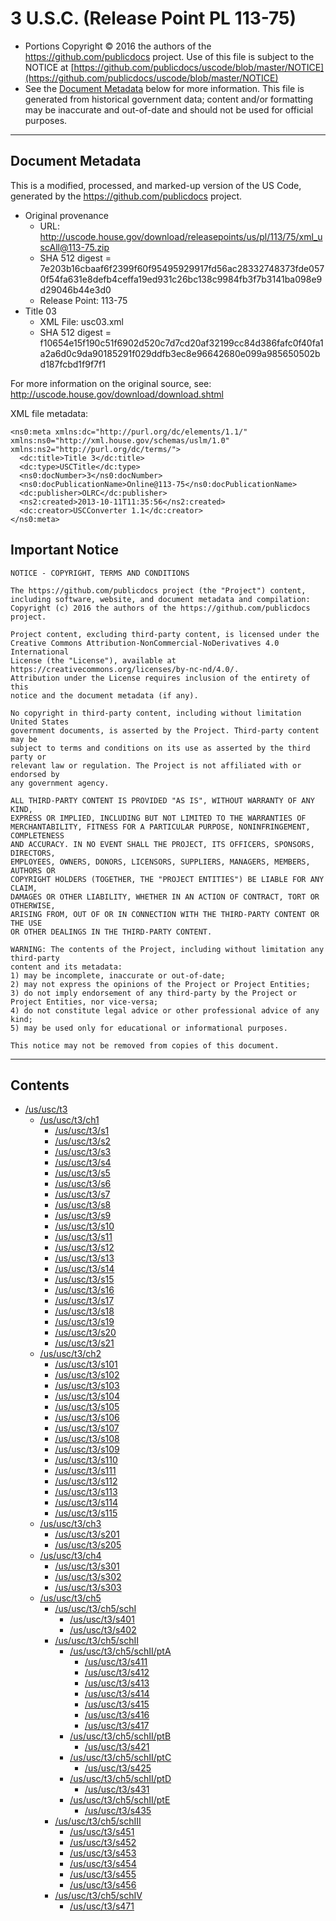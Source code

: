 ---
---

# 3 U.S.C. (Release Point PL 113-75)

* Portions Copyright © 2016 the authors of the https://github.com/publicdocs project.
  Use of this file is subject to the NOTICE at [https://github.com/publicdocs/uscode/blob/master/NOTICE](https://github.com/publicdocs/uscode/blob/master/NOTICE)
* See the [Document Metadata](#document-metadata) below for more information.
  This file is generated from historical government data; content and/or formatting may be inaccurate and out-of-date and should not be used for official purposes.

----------

## Document Metadata

This is a modified, processed, and marked-up version of the US Code,
generated by the https://github.com/publicdocs project.

* Original provenance
    * URL: http://uscode.house.gov/download/releasepoints/us/pl/113/75/xml_uscAll@113-75.zip
    * SHA 512 digest = 7e203b16cbaaf6f2399f60f95495929917fd56ac28332748373fde0570f54fa631e8defb4ceffa19ed931c26bc138c9984fb3f7b3141ba098e9d29046b44e3d0
    * Release Point: 113-75
* Title 03
    * XML File: usc03.xml
    * SHA 512 digest = f10654e15f190c51f6902d520c7d7cd20af32199cc84d386fafc0f40fa1a2a6d0c9da90185291f029ddfb3ec8e96642680e099a985650502bd187fcbd1f9f7f1

For more information on the original source, see:
http://uscode.house.gov/download/download.shtml



XML file metadata:

```
<ns0:meta xmlns:dc="http://purl.org/dc/elements/1.1/" xmlns:ns0="http://xml.house.gov/schemas/uslm/1.0" xmlns:ns2="http://purl.org/dc/terms/">
  <dc:title>Title 3</dc:title>
  <dc:type>USCTitle</dc:type>
  <ns0:docNumber>3</ns0:docNumber>
  <ns0:docPublicationName>Online@113-75</ns0:docPublicationName>
  <dc:publisher>OLRC</dc:publisher>
  <ns2:created>2013-10-11T11:35:56</ns2:created>
  <dc:creator>USCConverter 1.1</dc:creator>
</ns0:meta>

```

## Important Notice

```
NOTICE - COPYRIGHT, TERMS AND CONDITIONS

The https://github.com/publicdocs project (the "Project") content,
including software, website, and document metadata and compilation:
Copyright (c) 2016 the authors of the https://github.com/publicdocs project.

Project content, excluding third-party content, is licensed under the
Creative Commons Attribution-NonCommercial-NoDerivatives 4.0 International
License (the "License"), available at https://creativecommons.org/licenses/by-nc-nd/4.0/.
Attribution under the License requires inclusion of the entirety of this
notice and the document metadata (if any).

No copyright in third-party content, including without limitation United States
government documents, is asserted by the Project. Third-party content may be
subject to terms and conditions on its use as asserted by the third party or
relevant law or regulation. The Project is not affiliated with or endorsed by
any government agency.

ALL THIRD-PARTY CONTENT IS PROVIDED "AS IS", WITHOUT WARRANTY OF ANY KIND,
EXPRESS OR IMPLIED, INCLUDING BUT NOT LIMITED TO THE WARRANTIES OF
MERCHANTABILITY, FITNESS FOR A PARTICULAR PURPOSE, NONINFRINGEMENT, COMPLETENESS
AND ACCURACY. IN NO EVENT SHALL THE PROJECT, ITS OFFICERS, SPONSORS, DIRECTORS,
EMPLOYEES, OWNERS, DONORS, LICENSORS, SUPPLIERS, MANAGERS, MEMBERS, AUTHORS OR
COPYRIGHT HOLDERS (TOGETHER, THE "PROJECT ENTITIES") BE LIABLE FOR ANY CLAIM,
DAMAGES OR OTHER LIABILITY, WHETHER IN AN ACTION OF CONTRACT, TORT OR OTHERWISE,
ARISING FROM, OUT OF OR IN CONNECTION WITH THE THIRD-PARTY CONTENT OR THE USE
OR OTHER DEALINGS IN THE THIRD-PARTY CONTENT.

WARNING: The contents of the Project, including without limitation any third-party
content and its metadata:
1) may be incomplete, inaccurate or out-of-date;
2) may not express the opinions of the Project or Project Entities;
3) do not imply endorsement of any third-party by the Project or Project Entities, nor vice-versa;
4) do not constitute legal advice or other professional advice of any kind;
5) may be used only for educational or informational purposes.

This notice may not be removed from copies of this document.

```


----------

## Contents



* [/us/usc/t3](.//us/usc/t3//m__us_usc_t3.md)
  * [/us/usc/t3/ch1](.//us/usc/t3/ch1//m__us_usc_t3_ch1.md)
    * [/us/usc/t3/s1](.//us/usc/t3/ch1//m__us_usc_t3_s1.md)
    * [/us/usc/t3/s2](.//us/usc/t3/ch1//m__us_usc_t3_s2.md)
    * [/us/usc/t3/s3](.//us/usc/t3/ch1//m__us_usc_t3_s3.md)
    * [/us/usc/t3/s4](.//us/usc/t3/ch1//m__us_usc_t3_s4.md)
    * [/us/usc/t3/s5](.//us/usc/t3/ch1//m__us_usc_t3_s5.md)
    * [/us/usc/t3/s6](.//us/usc/t3/ch1//m__us_usc_t3_s6.md)
    * [/us/usc/t3/s7](.//us/usc/t3/ch1//m__us_usc_t3_s7.md)
    * [/us/usc/t3/s8](.//us/usc/t3/ch1//m__us_usc_t3_s8.md)
    * [/us/usc/t3/s9](.//us/usc/t3/ch1//m__us_usc_t3_s9.md)
    * [/us/usc/t3/s10](.//us/usc/t3/ch1//m__us_usc_t3_s10.md)
    * [/us/usc/t3/s11](.//us/usc/t3/ch1//m__us_usc_t3_s11.md)
    * [/us/usc/t3/s12](.//us/usc/t3/ch1//m__us_usc_t3_s12.md)
    * [/us/usc/t3/s13](.//us/usc/t3/ch1//m__us_usc_t3_s13.md)
    * [/us/usc/t3/s14](.//us/usc/t3/ch1//m__us_usc_t3_s14.md)
    * [/us/usc/t3/s15](.//us/usc/t3/ch1//m__us_usc_t3_s15.md)
    * [/us/usc/t3/s16](.//us/usc/t3/ch1//m__us_usc_t3_s16.md)
    * [/us/usc/t3/s17](.//us/usc/t3/ch1//m__us_usc_t3_s17.md)
    * [/us/usc/t3/s18](.//us/usc/t3/ch1//m__us_usc_t3_s18.md)
    * [/us/usc/t3/s19](.//us/usc/t3/ch1//m__us_usc_t3_s19.md)
    * [/us/usc/t3/s20](.//us/usc/t3/ch1//m__us_usc_t3_s20.md)
    * [/us/usc/t3/s21](.//us/usc/t3/ch1//m__us_usc_t3_s21.md)
  * [/us/usc/t3/ch2](.//us/usc/t3/ch2//m__us_usc_t3_ch2.md)
    * [/us/usc/t3/s101](.//us/usc/t3/ch2//m__us_usc_t3_s101.md)
    * [/us/usc/t3/s102](.//us/usc/t3/ch2//m__us_usc_t3_s102.md)
    * [/us/usc/t3/s103](.//us/usc/t3/ch2//m__us_usc_t3_s103.md)
    * [/us/usc/t3/s104](.//us/usc/t3/ch2//m__us_usc_t3_s104.md)
    * [/us/usc/t3/s105](.//us/usc/t3/ch2//m__us_usc_t3_s105.md)
    * [/us/usc/t3/s106](.//us/usc/t3/ch2//m__us_usc_t3_s106.md)
    * [/us/usc/t3/s107](.//us/usc/t3/ch2//m__us_usc_t3_s107.md)
    * [/us/usc/t3/s108](.//us/usc/t3/ch2//m__us_usc_t3_s108.md)
    * [/us/usc/t3/s109](.//us/usc/t3/ch2//m__us_usc_t3_s109.md)
    * [/us/usc/t3/s110](.//us/usc/t3/ch2//m__us_usc_t3_s110.md)
    * [/us/usc/t3/s111](.//us/usc/t3/ch2//m__us_usc_t3_s111.md)
    * [/us/usc/t3/s112](.//us/usc/t3/ch2//m__us_usc_t3_s112.md)
    * [/us/usc/t3/s113](.//us/usc/t3/ch2//m__us_usc_t3_s113.md)
    * [/us/usc/t3/s114](.//us/usc/t3/ch2//m__us_usc_t3_s114.md)
    * [/us/usc/t3/s115](.//us/usc/t3/ch2//m__us_usc_t3_s115.md)
  * [/us/usc/t3/ch3](.//us/usc/t3/ch3//m__us_usc_t3_ch3.md)
    * [/us/usc/t3/s201](.//us/usc/t3/ch3//m__us_usc_t3_s201.md)
    * [/us/usc/t3/s205](.//us/usc/t3/ch3//m__us_usc_t3_s205.md)
  * [/us/usc/t3/ch4](.//us/usc/t3/ch4//m__us_usc_t3_ch4.md)
    * [/us/usc/t3/s301](.//us/usc/t3/ch4//m__us_usc_t3_s301.md)
    * [/us/usc/t3/s302](.//us/usc/t3/ch4//m__us_usc_t3_s302.md)
    * [/us/usc/t3/s303](.//us/usc/t3/ch4//m__us_usc_t3_s303.md)
  * [/us/usc/t3/ch5](.//us/usc/t3/ch5//m__us_usc_t3_ch5.md)
    * [/us/usc/t3/ch5/schI](.//us/usc/t3/ch5/schI//m__us_usc_t3_ch5_schI.md)
      * [/us/usc/t3/s401](.//us/usc/t3/ch5/schI//m__us_usc_t3_s401.md)
      * [/us/usc/t3/s402](.//us/usc/t3/ch5/schI//m__us_usc_t3_s402.md)
    * [/us/usc/t3/ch5/schII](.//us/usc/t3/ch5/schII//m__us_usc_t3_ch5_schII.md)
      * [/us/usc/t3/ch5/schII/ptA](.//us/usc/t3/ch5/schII/ptA//m__us_usc_t3_ch5_schII_ptA.md)
        * [/us/usc/t3/s411](.//us/usc/t3/ch5/schII/ptA//m__us_usc_t3_s411.md)
        * [/us/usc/t3/s412](.//us/usc/t3/ch5/schII/ptA//m__us_usc_t3_s412.md)
        * [/us/usc/t3/s413](.//us/usc/t3/ch5/schII/ptA//m__us_usc_t3_s413.md)
        * [/us/usc/t3/s414](.//us/usc/t3/ch5/schII/ptA//m__us_usc_t3_s414.md)
        * [/us/usc/t3/s415](.//us/usc/t3/ch5/schII/ptA//m__us_usc_t3_s415.md)
        * [/us/usc/t3/s416](.//us/usc/t3/ch5/schII/ptA//m__us_usc_t3_s416.md)
        * [/us/usc/t3/s417](.//us/usc/t3/ch5/schII/ptA//m__us_usc_t3_s417.md)
      * [/us/usc/t3/ch5/schII/ptB](.//us/usc/t3/ch5/schII/ptB//m__us_usc_t3_ch5_schII_ptB.md)
        * [/us/usc/t3/s421](.//us/usc/t3/ch5/schII/ptB//m__us_usc_t3_s421.md)
      * [/us/usc/t3/ch5/schII/ptC](.//us/usc/t3/ch5/schII/ptC//m__us_usc_t3_ch5_schII_ptC.md)
        * [/us/usc/t3/s425](.//us/usc/t3/ch5/schII/ptC//m__us_usc_t3_s425.md)
      * [/us/usc/t3/ch5/schII/ptD](.//us/usc/t3/ch5/schII/ptD//m__us_usc_t3_ch5_schII_ptD.md)
        * [/us/usc/t3/s431](.//us/usc/t3/ch5/schII/ptD//m__us_usc_t3_s431.md)
      * [/us/usc/t3/ch5/schII/ptE](.//us/usc/t3/ch5/schII/ptE//m__us_usc_t3_ch5_schII_ptE.md)
        * [/us/usc/t3/s435](.//us/usc/t3/ch5/schII/ptE//m__us_usc_t3_s435.md)
    * [/us/usc/t3/ch5/schIII](.//us/usc/t3/ch5/schIII//m__us_usc_t3_ch5_schIII.md)
      * [/us/usc/t3/s451](.//us/usc/t3/ch5/schIII//m__us_usc_t3_s451.md)
      * [/us/usc/t3/s452](.//us/usc/t3/ch5/schIII//m__us_usc_t3_s452.md)
      * [/us/usc/t3/s453](.//us/usc/t3/ch5/schIII//m__us_usc_t3_s453.md)
      * [/us/usc/t3/s454](.//us/usc/t3/ch5/schIII//m__us_usc_t3_s454.md)
      * [/us/usc/t3/s455](.//us/usc/t3/ch5/schIII//m__us_usc_t3_s455.md)
      * [/us/usc/t3/s456](.//us/usc/t3/ch5/schIII//m__us_usc_t3_s456.md)
    * [/us/usc/t3/ch5/schIV](.//us/usc/t3/ch5/schIV//m__us_usc_t3_ch5_schIV.md)
      * [/us/usc/t3/s471](.//us/usc/t3/ch5/schIV//m__us_usc_t3_s471.md)


